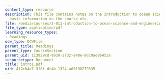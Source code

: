 ```yaml
---
content_type: resource
description: This file contains notes on the introduction to ocean science and engineering,
  basic information on the course etc.
file: /media/courses/2-011-introduction-to-ocean-science-and-engineering-spring-2006/412cb4e73f8fde4b1324a06198279335_intro1.pdf
file_type: application/pdf
learning_resource_types:
- Readings
ocw_type: OCWFile
parent_title: Readings
parent_type: CourseSection
parent_uid: 113929cd-9930-2732-848e-9dc0ae95452a
resourcetype: Document
title: intro1.pdf
uid: 412cb4e7-3f8f-de4b-1324-a06198279335
---
```

